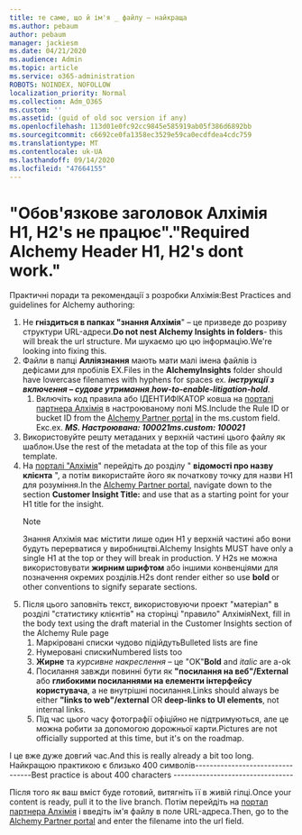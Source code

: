 ```yaml
---
title: те саме, що й ім'я _ файлу – найкраща
ms.author: pebaum
author: pebaum
manager: jackiesm
ms.date: 04/21/2020
ms.audience: Admin
ms.topic: article
ms.service: o365-administration
ROBOTS: NOINDEX, NOFOLLOW
localization_priority: Normal
ms.collection: Adm_O365
ms.custom: ''
ms.assetid: (guid of old soc version if any)
ms.openlocfilehash: 113d01e0fc92cc9845e585919ab05f386d6892bb
ms.sourcegitcommit: c6692ce0fa1358ec3529e59ca0ecdfdea4cdc759
ms.translationtype: MT
ms.contentlocale: uk-UA
ms.lasthandoff: 09/14/2020
ms.locfileid: "47664155"
---
```

# <a name="required-alchemy-header-h1-h2s-dont-work"></a><span data-ttu-id="08bb3-102">"Обов'язкове заголовок Алхімія H1, H2's не працює".</span><span class="sxs-lookup"><span data-stu-id="08bb3-102">"Required Alchemy Header H1, H2's dont work."</span></span>
<span data-ttu-id="08bb3-103">Практичні поради та рекомендації з розробки Алхімія:</span><span class="sxs-lookup"><span data-stu-id="08bb3-103">Best Practices and guidelines for Alchemy authoring:</span></span>

1. <span data-ttu-id="08bb3-104">Не **гніздиться в папках "знання Алхімія**" – це призведе до розриву структури URL-адреси.</span><span class="sxs-lookup"><span data-stu-id="08bb3-104">**Do not nest Alchemy Insights in folders**- this will break the url structure.</span></span> <span data-ttu-id="08bb3-105">Ми шукаємо цю цю інформацію.</span><span class="sxs-lookup"><span data-stu-id="08bb3-105">We're looking into fixing this.</span></span>
1. <span data-ttu-id="08bb3-106">Файли в папці **Алліязнання** мають мати малі імена файлів із дефісами для пробілів EX.</span><span class="sxs-lookup"><span data-stu-id="08bb3-106">Files in the **AlchemyInsights** folder should have lowercase filenames with hyphens for spaces ex.</span></span> <span data-ttu-id="08bb3-107">***інструкції з включення – судове утримання***.</span><span class="sxs-lookup"><span data-stu-id="08bb3-107">***how-to-enable-litigation-hold***.</span></span>
    1. <span data-ttu-id="08bb3-108">Включіть код правила або ІДЕНТИФІКАТОР ковша на [порталі партнера Алхімія](https://alchemyportal.azurewebsites.net) в настроюваному полі MS.</span><span class="sxs-lookup"><span data-stu-id="08bb3-108">Include the Rule ID or bucket ID from the [Alchemy Partner portal](https://alchemyportal.azurewebsites.net) in the ms.custom field.</span></span> <span data-ttu-id="08bb3-109">Екс.</span><span class="sxs-lookup"><span data-stu-id="08bb3-109">ex.</span></span> <span data-ttu-id="08bb3-110">***MS. Настроювана: 100021***</span><span class="sxs-lookup"><span data-stu-id="08bb3-110">***ms.custom: 100021***</span></span>
1. <span data-ttu-id="08bb3-111">Використовуйте решту метаданих у верхній частині цього файлу як шаблон.</span><span class="sxs-lookup"><span data-stu-id="08bb3-111">Use the rest of the metadata at the top of this file as your template.</span></span>
1. <span data-ttu-id="08bb3-112">На [порталі "Алхімія](https://alchemyportal.azurewebsites.net)" перейдіть до розділу " **відомості про назву клієнта** ", а потім використайте його як початкову точку для назви H1 для розуміння.</span><span class="sxs-lookup"><span data-stu-id="08bb3-112">In the [Alchemy Partner portal](https://alchemyportal.azurewebsites.net), navigate down to the section **Customer Insight Title:** and use that as a starting point for your H1 title for the insight.</span></span> 
    > [!NOTE]
    > <span data-ttu-id="08bb3-113">Знання Алхімія має містити лише один H1 у верхній частині або вони будуть перерватися у виробництві.</span><span class="sxs-lookup"><span data-stu-id="08bb3-113">Alchemy Insights MUST have only a single H1 at the top or they will break in production.</span></span> <span data-ttu-id="08bb3-114">У H2s не можна використовувати **жирним шрифтом** або іншими конвенціями для позначення окремих розділів.</span><span class="sxs-lookup"><span data-stu-id="08bb3-114">H2s dont render either so use **bold** or other conventions to signify separate sections.</span></span>
1. <span data-ttu-id="08bb3-115">Після цього заповніть текст, використовуючи проект "матеріал" в розділі "статистику клієнтів" на сторінці "правило" Алхімія</span><span class="sxs-lookup"><span data-stu-id="08bb3-115">Next, fill in the body text using the draft material in the Customer Insights section of the Alchemy Rule page</span></span>
    1. <span data-ttu-id="08bb3-116">Маркіровані списки чудово підійдуть</span><span class="sxs-lookup"><span data-stu-id="08bb3-116">Bulleted lists are fine</span></span>
    1. <span data-ttu-id="08bb3-117">Нумеровані списки</span><span class="sxs-lookup"><span data-stu-id="08bb3-117">Numbered lists too</span></span>
    1. <span data-ttu-id="08bb3-118">**Жирне** та *курсивне накреслення* – це "OK"</span><span class="sxs-lookup"><span data-stu-id="08bb3-118">**Bold** and *italic* are a-ok</span></span>
    1. <span data-ttu-id="08bb3-119">Посилання завжди повинні бути як **"посилання на веб"/External** або **глибокими посиланнями на елементи інтерфейсу користувача**, а не внутрішні посилання.</span><span class="sxs-lookup"><span data-stu-id="08bb3-119">Links should always be either **"links to web"/external** OR **deep-links to UI elements**, not internal links.</span></span>
    1. <span data-ttu-id="08bb3-120">Під час цього часу фотографії офіційно не підтримуються, але це можна робити за допомогою дорожньої карти.</span><span class="sxs-lookup"><span data-stu-id="08bb3-120">Pictures are not officially supported at this time, but it's on the roadmap.</span></span>

<span data-ttu-id="08bb3-121">І це вже дуже довгий час.</span><span class="sxs-lookup"><span data-stu-id="08bb3-121">And this is really already a bit too long.</span></span> <span data-ttu-id="08bb3-122">Найкращою практикою є близько 400 символів---------------------------------</span><span class="sxs-lookup"><span data-stu-id="08bb3-122">Best practice is about 400 characters ---------------------------------</span></span>

<span data-ttu-id="08bb3-123">Після того як ваш вміст буде готовий, витягніть її в живій гілці.</span><span class="sxs-lookup"><span data-stu-id="08bb3-123">Once your content is ready, pull it to the live branch.</span></span> <span data-ttu-id="08bb3-124">Потім перейдіть на [портал партнера Алхімія](https://alchemyportal.azurewebsites.net) і введіть ім'я файлу в поле URL-адреса.</span><span class="sxs-lookup"><span data-stu-id="08bb3-124">Then, go to the [Alchemy Partner portal](https://alchemyportal.azurewebsites.net) and enter the filename into the url field.</span></span> 